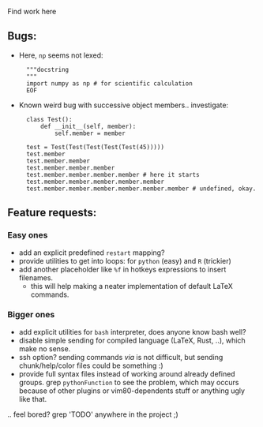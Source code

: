 Find work here

Bugs:
--

- Here, `np` seems not lexed:

        """docstring
        """
        import numpy as np # for scientific calculation
        EOF

- Known weird bug with successive object members.. investigate:

        class Test():
            def __init__(self, member):
                self.member = member

        test = Test(Test(Test(Test(Test(45)))))
        test.member
        test.member.member
        test.member.member.member
        test.member.member.member.member # here it starts
        test.member.member.member.member.member
        test.member.member.member.member.member.member # undefined, okay.

Feature requests:
--

### Easy ones

- add an explicit predefined `restart` mapping?
- provide utilities to get into loops: for `python` (easy) and `R` (trickier)
- add another placeholder like `%f` in hotkeys expressions to insert filenames.
    - this will help making a neater implementation of default LaTeX commands.

### Bigger ones

- add explicit utilities for `bash` interpreter, does anyone know bash well?
- disable simple sending for compiled language (LaTeX, Rust, ..), which make no
  sense.
- ssh option? sending commands *via* is not difficult, but sending
  chunk/help/color files could be something :)
- provide full syntax files instead of working around already defined groups.
  grep `pythonFunction` to see the problem, which may occurs because of other
  plugins or vim80-dependents stuff or anything ugly like that.

.. feel bored? grep 'TODO' anywhere in the project ;)

